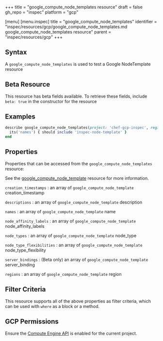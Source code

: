 +++
title = "google_compute_node_templates resource"
draft = false
gh_repo = "inspec"
platform = "gcp"

[menu]
  [menu.inspec]
    title = "google_compute_node_templates"
    identifier = "inspec/resources/gcp/google_compute_node_templates.md google_compute_node_templates resource"
    parent = "inspec/resources/gcp"
+++

## Syntax

A `google_compute_node_templates` is used to test a Google NodeTemplate resource

## Beta Resource

This resource has beta fields available. To retrieve these fields, include `beta: true` in the constructor for the resource

## Examples

```ruby
describe google_compute_node_templates(project: 'chef-gcp-inspec', region: 'europe-west2') do
  its('names') { should include 'inspec-node-template' }
end
```

## Properties

Properties that can be accessed from the `google_compute_node_templates` resource:

See the [google_compute_node_template](/inspec/resources/google_compute_node_template/#properties) resource for more information.

`creation_timestamps`
: an array of `google_compute_node_template` creation_timestamp

`descriptions`
: an array of `google_compute_node_template` description

`names`
: an array of `google_compute_node_template` name

`node_affinity_labels`
: an array of `google_compute_node_template` node_affinity_labels

`node_types`
: an array of `google_compute_node_template` node_type

`node_type_flexibilities`
: an array of `google_compute_node_template` node_type_flexibility

`server_bindings`
: (Beta only) an array of `google_compute_node_template` server_binding

`regions`
: an array of `google_compute_node_template` region

## Filter Criteria

This resource supports all of the above properties as filter criteria, which can be used
with `where` as a block or a method.

## GCP Permissions

Ensure the [Compute Engine API](https://console.cloud.google.com/apis/library/compute.googleapis.com/) is enabled for the current project.
